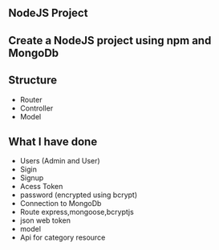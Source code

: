 ## NodeJS Project

## Create a NodeJS project using npm and MongoDb

## Structure
- Router
- Controller 
- Model


## What I have done
- Users (Admin and User)
- Sigin 
- Signup
- Acess Token 
- password (encrypted using bcrypt)
- Connection to MongoDb
- Route express,mongoose,bcryptjs
- json web token
- model 
- Api for category resource

